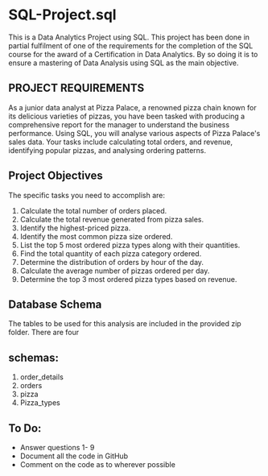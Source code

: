 # SQL-Project.sql
This is a Data Analytics Project using SQL. This project has been done in partial fulfilment of one of the requirements for the completion of the SQL course for the award of a Certification in Data Analytics. By so doing it is to ensure a mastering of Data Analysis using SQL as the main objective.

## PROJECT REQUIREMENTS
As a junior data analyst at Pizza Palace, a renowned pizza chain known for its delicious varieties
of pizzas, you have been tasked with producing a comprehensive report for the manager to
understand the business performance. Using SQL, you will analyse various aspects of Pizza
Palace's sales data. Your tasks include calculating total orders, and revenue, identifying popular
pizzas, and analysing ordering patterns.
## Project Objectives
The specific tasks you need to accomplish are:
1. Calculate the total number of orders placed.
2. Calculate the total revenue generated from pizza sales.
3. Identify the highest-priced pizza.
4. Identify the most common pizza size ordered.
5. List the top 5 most ordered pizza types along with their quantities.
6. Find the total quantity of each pizza category ordered.
7. Determine the distribution of orders by hour of the day.
8. Calculate the average number of pizzas ordered per day.
9. Determine the top 3 most ordered pizza types based on revenue.
## Database Schema
The tables to be used for this analysis are included in the provided zip folder. There are four
## schemas:
1. order_details
2. orders
3. pizza
4. Pizza_types
## To Do:
- Answer questions 1- 9
- Document all the code in GitHub
- Comment on the code as to wherever possible
